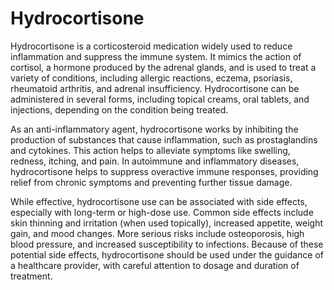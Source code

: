 <!--
source: gpt-40
treats: allergic reactions, eczema, psoriasis, rheumatoid arthritis, adrenal insufficiency
tags: corticosteroids anti-inflammatories
-->

# Hydrocortisone

Hydrocortisone is a corticosteroid medication widely used to reduce inflammation and suppress the immune system. It mimics the action of cortisol, a hormone produced by the adrenal glands, and is used to treat a variety of conditions, including allergic reactions, eczema, psoriasis, rheumatoid arthritis, and adrenal insufficiency. Hydrocortisone can be administered in several forms, including topical creams, oral tablets, and injections, depending on the condition being treated.

As an anti-inflammatory agent, hydrocortisone works by inhibiting the production of substances that cause inflammation, such as prostaglandins and cytokines. This action helps to alleviate symptoms like swelling, redness, itching, and pain. In autoimmune and inflammatory diseases, hydrocortisone helps to suppress overactive immune responses, providing relief from chronic symptoms and preventing further tissue damage.

While effective, hydrocortisone use can be associated with side effects, especially with long-term or high-dose use. Common side effects include skin thinning and irritation (when used topically), increased appetite, weight gain, and mood changes. More serious risks include osteoporosis, high blood pressure, and increased susceptibility to infections. Because of these potential side effects, hydrocortisone should be used under the guidance of a healthcare provider, with careful attention to dosage and duration of treatment.

